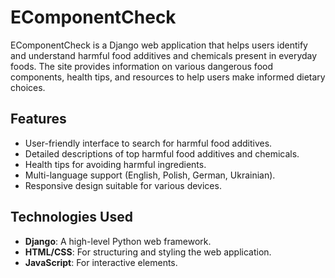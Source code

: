 # EComponentCheck

EComponentCheck is a Django web application that helps users identify and understand harmful food additives and chemicals present in everyday foods. The site provides information on various dangerous food components, health tips, and resources to help users make informed dietary choices.

## Features

- User-friendly interface to search for harmful food additives.
- Detailed descriptions of top harmful food additives and chemicals.
- Health tips for avoiding harmful ingredients.
- Multi-language support (English, Polish, German, Ukrainian).
- Responsive design suitable for various devices.

## Technologies Used

- **Django**: A high-level Python web framework.
- **HTML/CSS**: For structuring and styling the web application.
- **JavaScript**: For interactive elements.